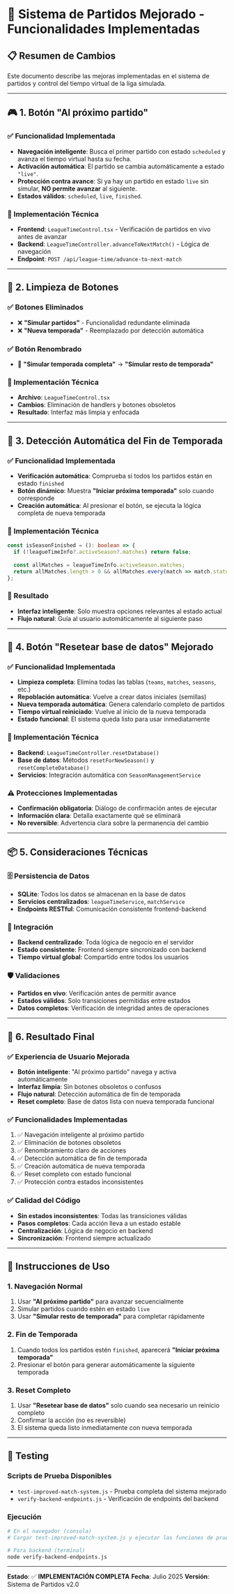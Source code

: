 # 🎯 Sistema de Partidos Mejorado - Funcionalidades Implementadas

## 📋 Resumen de Cambios

Este documento describe las mejoras implementadas en el sistema de partidos y control del tiempo virtual de la liga simulada.

---

## 🎮 1. Botón "Al próximo partido"

### ✅ Funcionalidad Implementada
- **Navegación inteligente**: Busca el primer partido con estado `scheduled` y avanza el tiempo virtual hasta su fecha.
- **Activación automática**: El partido se cambia automáticamente a estado `"live"`.
- **Protección contra avance**: Si ya hay un partido en estado `live` sin simular, **NO permite avanzar** al siguiente.
- **Estados válidos**: `scheduled`, `live`, `finished`.

### 🔧 Implementación Técnica
- **Frontend**: `LeagueTimeControl.tsx` - Verificación de partidos en vivo antes de avanzar
- **Backend**: `LeagueTimeController.advanceToNextMatch()` - Lógica de navegación
- **Endpoint**: `POST /api/league-time/advance-to-next-match`

---

## 🧹 2. Limpieza de Botones

### ✅ Botones Eliminados
- ❌ **"Simular partidos"** - Funcionalidad redundante eliminada
- ❌ **"Nueva temporada"** - Reemplazado por detección automática

### ✅ Botón Renombrado
- 🔄 **"Simular temporada completa"** → **"Simular resto de temporada"**

### 🔧 Implementación Técnica
- **Archivo**: `LeagueTimeControl.tsx`
- **Cambios**: Eliminación de handlers y botones obsoletos
- **Resultado**: Interfaz más limpia y enfocada

---

## 🧠 3. Detección Automática del Fin de Temporada

### ✅ Funcionalidad Implementada
- **Verificación automática**: Comprueba si todos los partidos están en estado `finished`
- **Botón dinámico**: Muestra **"Iniciar próxima temporada"** solo cuando corresponde
- **Creación automática**: Al presionar el botón, se ejecuta la lógica completa de nueva temporada

### 🔧 Implementación Técnica
```typescript
const isSeasonFinished = (): boolean => {
  if (!leagueTimeInfo?.activeSeason?.matches) return false;
  
  const allMatches = leagueTimeInfo.activeSeason.matches;
  return allMatches.length > 0 && allMatches.every(match => match.status === 'finished');
};
```

### 🎯 Resultado
- **Interfaz inteligente**: Solo muestra opciones relevantes al estado actual
- **Flujo natural**: Guía al usuario automáticamente al siguiente paso

---

## 🔄 4. Botón "Resetear base de datos" Mejorado

### ✅ Funcionalidad Implementada
- **Limpieza completa**: Elimina todas las tablas (`teams`, `matches`, `seasons`, etc.)
- **Repoblación automática**: Vuelve a crear datos iniciales (semillas)
- **Nueva temporada automática**: Genera calendario completo de partidos
- **Tiempo virtual reiniciado**: Vuelve al inicio de la nueva temporada
- **Estado funcional**: El sistema queda listo para usar inmediatamente

### 🔧 Implementación Técnica
- **Backend**: `LeagueTimeController.resetDatabase()`
- **Base de datos**: Métodos `resetForNewSeason()` y `resetCompleteDatabase()`
- **Servicios**: Integración automática con `SeasonManagementService`

### ⚠️ Protecciones Implementadas
- **Confirmación obligatoria**: Diálogo de confirmación antes de ejecutar
- **Información clara**: Detalla exactamente qué se eliminará
- **No reversible**: Advertencia clara sobre la permanencia del cambio

---

## 📦 5. Consideraciones Técnicas

### 🗄️ Persistencia de Datos
- **SQLite**: Todos los datos se almacenan en la base de datos
- **Servicios centralizados**: `leagueTimeService`, `matchService`
- **Endpoints RESTful**: Comunicación consistente frontend-backend

### 🔗 Integración
- **Backend centralizado**: Toda lógica de negocio en el servidor
- **Estado consistente**: Frontend siempre sincronizado con backend
- **Tiempo virtual global**: Compartido entre todos los usuarios

### 🛡️ Validaciones
- **Partidos en vivo**: Verificación antes de permitir avance
- **Estados válidos**: Solo transiciones permitidas entre estados
- **Datos completos**: Verificación de integridad antes de operaciones

---

## 🎯 6. Resultado Final

### ✅ Experiencia de Usuario Mejorada
- **Botón inteligente**: "Al próximo partido" navega y activa automáticamente
- **Interfaz limpia**: Sin botones obsoletos o confusos
- **Flujo natural**: Detección automática de fin de temporada
- **Reset completo**: Base de datos lista con nueva temporada funcional

### ✅ Funcionalidades Implementadas
1. ✅ Navegación inteligente al próximo partido
2. ✅ Eliminación de botones obsoletos
3. ✅ Renombramiento claro de acciones
4. ✅ Detección automática de fin de temporada
5. ✅ Creación automática de nueva temporada
6. ✅ Reset completo con estado funcional
7. ✅ Protección contra estados inconsistentes

### ✅ Calidad del Código
- **Sin estados inconsistentes**: Todas las transiciones válidas
- **Pasos completos**: Cada acción lleva a un estado estable
- **Centralización**: Lógica de negocio en backend
- **Sincronización**: Frontend siempre actualizado

---

## 🚀 Instrucciones de Uso

### 1. Navegación Normal
1. Usar **"Al próximo partido"** para avanzar secuencialmente
2. Simular partidos cuando estén en estado `live`
3. Usar **"Simular resto de temporada"** para completar rápidamente

### 2. Fin de Temporada
1. Cuando todos los partidos estén `finished`, aparecerá **"Iniciar próxima temporada"**
2. Presionar el botón para generar automáticamente la siguiente temporada

### 3. Reset Completo
1. Usar **"Resetear base de datos"** solo cuando sea necesario un reinicio completo
2. Confirmar la acción (no es reversible)
3. El sistema queda listo inmediatamente con nueva temporada

---

## 🔧 Testing

### Scripts de Prueba Disponibles
- `test-improved-match-system.js` - Prueba completa del sistema mejorado
- `verify-backend-endpoints.js` - Verificación de endpoints del backend

### Ejecución
```bash
# En el navegador (consola)
# Cargar test-improved-match-system.js y ejecutar las funciones de prueba

# Para backend (terminal)
node verify-backend-endpoints.js
```

---

**Estado**: ✅ **IMPLEMENTACIÓN COMPLETA**
**Fecha**: Julio 2025
**Versión**: Sistema de Partidos v2.0
